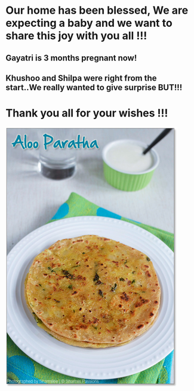 
# Our home has been blessed, We are expecting a baby and we want to share this joy with you all !!! 

## Gayatri is 3 months pregnant now!

## Khushoo and Shilpa were right from the start..We really wanted to give surprise BUT!!!

# Thank you all for your wishes !!!


![Aloo Paratha](/aloo.jpeg)



